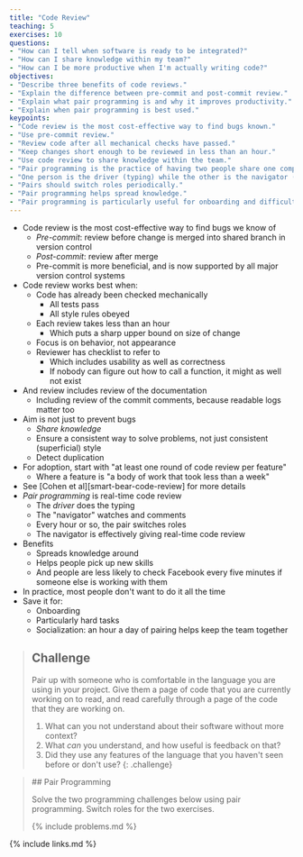 ```yaml
---
title: "Code Review"
teaching: 5
exercises: 10
questions:
- "How can I tell when software is ready to be integrated?"
- "How can I share knowledge within my team?"
- "How can I be more productive when I'm actually writing code?"
objectives:
- "Describe three benefits of code reviews."
- "Explain the difference between pre-commit and post-commit review."
- "Explain what pair programming is and why it improves productivity."
- "Explain when pair programming is best used."
keypoints:
- "Code review is the most cost-effective way to find bugs known."
- "Use pre-commit review."
- "Review code after all mechanical checks have passed."
- "Keep changes short enough to be reviewed in less than an hour."
- "Use code review to share knowledge within the team."
- "Pair programming is the practice of having two people share one computer while writing code."
- "One person is the driver (typing) while the other is the navigator (watching and commenting)."
- "Pairs should switch roles periodically."
- "Pair programming helps spread knowledge."
- "Pair programming is particularly useful for onboarding and difficult tasks."
---
```


*   Code review is the most cost-effective way to find bugs we know of
    *   *Pre-commit*: review before change is merged into shared branch in version control
    *   *Post-commit*: review after merge
    *   Pre-commit is more beneficial, and is now supported by all major version control systems
*   Code review works best when:
    *   Code has already been checked mechanically
        *   All tests pass
        *   All style rules obeyed
    *   Each review takes less than an hour
        *   Which puts a sharp upper bound on size of change
    *   Focus is on behavior, not appearance
    *   Reviewer has checklist to refer to
        *   Which includes usability as well as correctness
        *   If nobody can figure out how to call a function, it might as well not exist
*   And review includes review of the documentation
    *   Including review of the commit comments, because readable logs matter too
*   Aim is not just to prevent bugs
    *   *Share knowledge*
    *   Ensure a consistent way to solve problems, not just consistent (superficial) style
    *   Detect duplication
*   For adoption, start with "at least one round of code review per feature"
    *   Where a feature is "a body of work that took less than a week"
*   See [Cohen et al][smart-bear-code-review] for more details
*   *Pair programming* is real-time code review
    *   The *driver* does the typing
    *   The "navigator" watches and comments
    *   Every hour or so, the pair switches roles
    *   The navigator is effectively giving real-time code review
*   Benefits
    *   Spreads knowledge around
    *   Helps people pick up new skills
    *   And people are less likely to check Facebook every five minutes if someone else is working with them
*   In practice, most people don't want to do it all the time
*   Save it for:
    *   Onboarding
    *   Particularly hard tasks
    *   Socialization: an hour a day of pairing helps keep the team together

> ## Challenge
>
> Pair up with someone who is comfortable in the language you are using in your project.
> Give them a page of code that you are currently working on to read,
> and read carefully through a page of the code that they are working on.
>
> 1.  What can you not understand about their software without more context?
> 2.  What *can* you understand, and how useful is feedback on that?
> 3.  Did they use any features of the language that you haven't seen before or don't use?
{: .challenge}

<blockquote class="challenge" markdown="1">
## Pair Programming

Solve the two programming challenges below using pair programming.
Switch roles for the two exercises.

{% include problems.md %}
</blockquote>

{% include links.md %}
